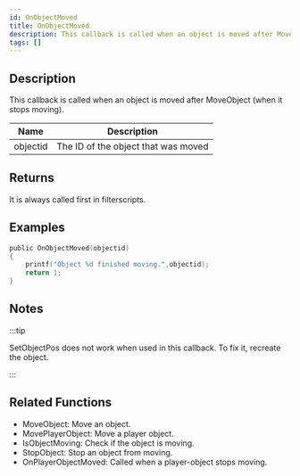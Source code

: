 ```yaml
---
id: OnObjectMoved
title: OnObjectMoved
description: This callback is called when an object is moved after MoveObject (when it stops moving).
tags: []
---
```


<TagLinks />

## Description

This callback is called when an object is moved after MoveObject (when it stops moving).

| Name     | Description                         |
| -------- | ----------------------------------- |
| objectid | The ID of the object that was moved |

## Returns

It is always called first in filterscripts.

## Examples

```c
public OnObjectMoved(objectid)
{
    printf("Object %d finished moving.",objectid);
    return 1;
}
```

## Notes

:::tip

SetObjectPos does not work when used in this callback. To fix it, recreate the object.

:::

## Related Functions

- MoveObject: Move an object.
- MovePlayerObject: Move a player object.
- IsObjectMoving: Check if the object is moving.
- StopObject: Stop an object from moving.
- OnPlayerObjectMoved: Called when a player-object stops moving.
